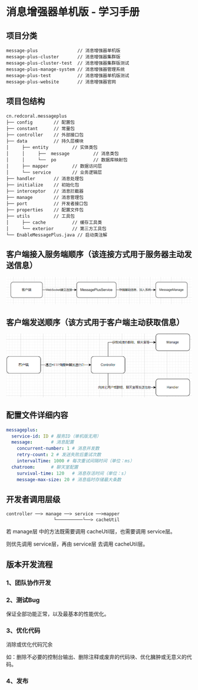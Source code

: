 # 消息增强器单机版 - 学习手册

## 项目分类

```
message-plus               // 消息增强器单机版
message-plus-cluster       // 消息增强器集群版
message-plus-cluster-test  // 消息增强器集群版测试
message-plus-manage-system // 消息增强器管理系统
message-plus-test          // 消息增强器单机版测试
message-plus-website       // 消息增强器官网
```

## 项目包结构

```
cn.redcoral.messageplus
├── config        // 配置包
├── constant      // 常量包
├── controller    // 外部接口包
├── data          // 持久层模块
│     ├── entity         // 实体类包
│     │     ├──  message         // 消息类包
│     │     └──  po              // 数据库映射包
│     ├── mapper         // 数据访问层
│     └── service        // 业务逻辑层
├── handler       // 消息处理包
├── initialize    // 初始化包
├── interceptor   // 消息拦截器
├── manage        // 消息管理包
├── port          // 开发者接口包
├── properties    // 配置文件包
├── utils         // 工具包
│     ├── cache          // 缓存工具类
│     └── exterior       // 第三方工具包
└── EnableMessagePlus.java // 启动类注解
```

## 客户端接入服务端顺序（该连接方式用于服务器主动发送信息）

![img.png](img.png)

## 客户端发送顺序（该方式用于客户端主动获取信息）

![img_1.png](img_1.png)

## 配置文件详细内容

```yaml
messageplus:
  service-id: ID # 服务ID（单机版无用）
  message:       # 消息配置
    concurrent-number: 1 # 消息并发数
    retry-count: 2 # 发送失败后重试次数
    intervalTime: 1000 # 每次重试间隔时间（单位：ms）
  chatroom:      # 聊天室配置
    survival-time: 120   # 消息存活时间（单位：s）
    message-max-size: 20 # 消息临时存储最大条数
```

## 开发者调用层级

```
controller ──> manage ──> service ──>mapper
                  └──────────└──> cacheUtil
```

若 manage层 中的方法既需要调用 cacheUtil层，也需要调用 service层。

则优先调用 service层，再由 service层 去调用 cacheUtil层。

## 版本开发流程

### 1、团队协作开发

### 2、测试Bug

保证全部功能正常，以及最基本的性能优化。

### 3、优化代码

消除或优化代码冗余

如：删除不必要的控制台输出、删除注释或废弃的代码块、优化臃肿或无意义的代码。

### 4、发布
